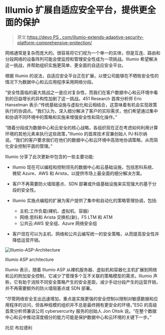 # Illumio 扩展自适应安全平台，提供更全面的保护

> 原文:[https://devo PS . com/illumio-extends-adaptive-security-platform-comprehensive-protection/](https://devops.com/illumio-extends-adaptive-security-platform-comprehensive-protection/)

网络通常是复杂而庞大的。很容易将它们视为一个单一的实体，但是互连、路由和分段网络的设备阵列可能会使监控和管理安全性成为一项挑战。Illumio 希望解决这一挑战，并帮助组织实施更简单、更全面的自适应安全平台。

根据 Illumio 的说法，自适应安全平台正在扩展，以使公司能够在不牺牲安全性的情况下为数据中心和云应用程序采用网络分段。

“安全性面临的最大挑战之一是应对复杂性，而我们在客户数据中心和云环境中看到的日益增长的异构性加剧了这一挑战。451 Research 首席分析师 Eric Hanselman 表示:“传统基础设施与虚拟化和云相结合，这意味着有机会实现政策执行的协调点。“我们认为，深入细分解决了客户的实际需求，他们希望通过集中和协调不同环境中的策略和实施来增强安全性和简化操作。”

“随着分段成为数据中心和云安全的核心战略，各组织现在正在考虑如何利用计算环境的其他元素来执行这些政策，”Illumio 的首席技术官兼创始人 PJ·科尔纳说。“我们的客户要求我们在他们的数据中心和云环境中高效地协调策略，从而简化安全控制平面的管理。”

Illumio 分享了此次更新中包含的一些主要功能:

*   Illumio 现在可以编程和控制领先的数据中心和云基础设施，包括思科系统、微软 Azure、AWS 和 Arista，以提供市场上最全面的细分解决方案。
*   客户不再需要防火墙阻塞点、SDN 部署或升级基础设施来实现强大的基于分段的安全性。
*   Illumio 实施点编程的扩展为客户提供了集中和自动化的策略管理协调，包括:
    *   主机:工作负载(裸机、虚拟机、容器)
    *   网络:思科和 Arista 交换机(新)，F5 LTM 和 ATM
    *   公共云:AWS 安全组、Azure 网络安全组

*   客户现在可以为主机、网络和公共云编写统一的安全策略，从而提高安全性并降低运营开销。

![Illumio-ASP-Architecture](../Images/d7ad8d3843eda71f9d49bf3ea1b9cdce.png)

Illumio ASP architecture

Illumio 表示，随着 Illumio ASP 从裸机服务器、虚拟机和容器化主机扩展到网络和云的附加安全控制，它减少了管理多个互不关联的策略模型的需求。Illumio 声称，它有助于消除不同安全策略产生的安全差距，减少手动分段产生的运营开销，并不再需要额外的防火墙阻塞点或 SDN 部署。

“尽管网络安全支出迅速增加，重点是实施更强的安全控制以限制对敏感数据和应用程序的访问，但各种规模的组织并不总是最终拥有更安全的环境，”ESG 的高级首席分析师兼该公司 cybersercurity 服务的创始人 Jon Oltsik 说。“在整个数据中心和云中推动深度细分的能力可能是保护数据中心和云环境的关键下一步。”

托尼·布拉德利